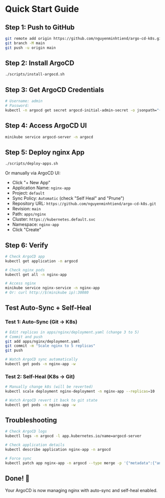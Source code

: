 # Quick Start Guide

## Step 1: Push to GitHub

```bash
git remote add origin https://github.com/nguyenminhtiend/argo-cd-k8s.git
git branch -M main
git push -u origin main
```

## Step 2: Install ArgoCD

```bash
./scripts/install-argocd.sh
```

## Step 3: Get ArgoCD Credentials

```bash
# Username: admin
# Password:
kubectl -n argocd get secret argocd-initial-admin-secret -o jsonpath="{.data.password}" | base64 -d && echo
```

## Step 4: Access ArgoCD UI

```bash
minikube service argocd-server -n argocd
```

## Step 5: Deploy nginx App

```bash
./scripts/deploy-apps.sh
```

Or manually via ArgoCD UI:

- Click "+ New App"
- Application Name: `nginx-app`
- Project: `default`
- Sync Policy: `Automatic` (check "Self Heal" and "Prune")
- Repository URL: `https://github.com/nguyenminhtiend/argo-cd-k8s.git`
- Revision: `main`
- Path: `apps/nginx`
- Cluster: `https://kubernetes.default.svc`
- Namespace: `nginx-app`
- Click "Create"

## Step 6: Verify

```bash
# Check ArgoCD app
kubectl get application -n argocd

# Check nginx pods
kubectl get all -n nginx-app

# Access nginx
minikube service nginx-service -n nginx-app
# Or: curl http://$(minikube ip):30080
```

## Test Auto-Sync + Self-Heal

### Test 1: Auto-Sync (Git → K8s)

```bash
# Edit replicas in apps/nginx/deployment.yaml (change 3 to 5)
# Commit and push
git add apps/nginx/deployment.yaml
git commit -m "Scale nginx to 5 replicas"
git push

# Watch ArgoCD sync automatically
kubectl get pods -n nginx-app -w
```

### Test 2: Self-Heal (K8s → Git)

```bash
# Manually change k8s (will be reverted)
kubectl scale deployment nginx-deployment -n nginx-app --replicas=10

# Watch ArgoCD revert it back to git state
kubectl get pods -n nginx-app -w
```

## Troubleshooting

```bash
# Check ArgoCD logs
kubectl logs -n argocd -l app.kubernetes.io/name=argocd-server

# Check application details
kubectl describe application nginx-app -n argocd

# Force sync
kubectl patch app nginx-app -n argocd --type merge -p '{"metadata":{"annotations":{"argocd.argoproj.io/refresh":"normal"}}}'
```

## Done! 🎉

Your ArgoCD is now managing nginx with auto-sync and self-heal enabled.
